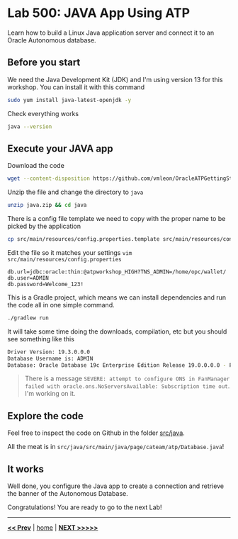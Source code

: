 # Lab 500: JAVA App Using ATP

Learn how to build a Linux Java application server and connect it to an Oracle Autonomous database.

## Before you start

We need the Java Development Kit (JDK) and I'm using version 13 for this workshop. You can install it with this command

```bash
sudo yum install java-latest-openjdk -y
```

Check everything works

```bash
java --version
```

## Execute your JAVA app

Download the code

```bash
wget --content-disposition https://github.com/vmleon/OracleATPGettingStarted/blob/master/store/java.zip?raw=true
```

Unzip the file and change the directory to `java`

```bash
unzip java.zip && cd java
```

There is a config file template we need to copy with the proper name to be picked by the application

```bash
cp src/main/resources/config.properties.template src/main/resources/config.properties
```

Edit the file so it matches your settings `vim src/main/resources/config.properties`

```properties
db.url=jdbc:oracle:thin:@atpworkshop_HIGH?TNS_ADMIN=/home/opc/wallet/
db.user=ADMIN
db.password=Welcome_123!
```

This is a Gradle project, which means we can install dependencies and run the code all in one simple command.

```bash
./gradlew run
```

It will take some time doing the downloads, compilation, etc but you should see something like this

```bash
Driver Version: 19.3.0.0.0
Database Username is: ADMIN
Database: Oracle Database 19c Enterprise Edition Release 19.0.0.0.0 - Production
```

> There is a message `SEVERE: attempt to configure ONS in FanManager failed with oracle.ons.NoServersAvailable: Subscription time out`. I'm working on it.

## Explore the code

Feel free to inspect the code on Github in the folder [src/java](https://github.com/vmleon/OracleATPGettingStarted/tree/master/src/java).

All the meat is in `src/java/src/main/java/page/cateam/atp/Database.java`!

## It works

Well done, you configure the Java app to create a connection and retrieve the banner of the Autonomous Database.

Congratulations! You are ready to go to the next Lab!

---

[**<< Prev**](../lab400/README.md) | [home](../README.md) | [**NEXT >>>>>**](../lab600/README.md)
